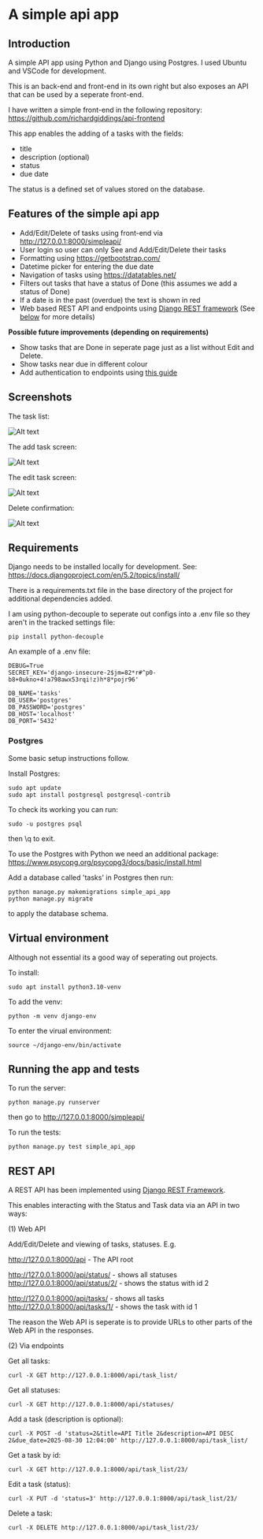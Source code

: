# A simple api app

## Introduction

A simple API app using Python and Django using Postgres. I used Ubuntu and VSCode for development.

This is an back-end and front-end in its own right but also exposes an API that can be used by a seperate front-end.

I have written a simple front-end in the following repository:
https://github.com/richardgiddings/api-frontend

This app enables the adding of a tasks with the fields:

- title
- description (optional)
- status
- due date

The status is a defined set of values stored on the database.

## Features of the simple api app

- Add/Edit/Delete of tasks using front-end via http://127.0.0.1:8000/simpleapi/
- User login so user can only See and Add/Edit/Delete their tasks
- Formatting using https://getbootstrap.com/
- Datetime picker for entering the due date
- Navigation of tasks using https://datatables.net/
- Filters out tasks that have a status of Done (this assumes we add a status of Done)
- If a date is in the past (overdue) the text is shown in red
- Web based REST API and endpoints using [Django REST framework](https://www.django-rest-framework.org/) (See [below](#rest-api) for more details)

**Possible future improvements (depending on requirements)**

- Show tasks that are Done in seperate page just as a list without Edit and Delete.
- Show tasks near due in different colour
- Add authentication to endpoints using [this guide](https://www.django-rest-framework.org/api-guide/authentication/)

## Screenshots

The task list:

![Alt text](screenshots/task_list_page.png?raw=true "The task list page")

The add task screen:

![Alt text](screenshots/add_task_page.png?raw=true "The add task page")

The edit task screen:

![Alt text](screenshots/edit_task_page.png?raw=true "The edit task page")

Delete confirmation:

![Alt text](screenshots/delete_confirmation.png?raw=true "The delete confirmation")

## Requirements

Django needs to be installed locally for development. See:
https://docs.djangoproject.com/en/5.2/topics/install/

There is a requirements.txt file in the base directory of the project for additional dependencies added.

I am using python-decouple to seperate out configs into a .env file so they aren't in the tracked settings file:

```
pip install python-decouple
```

An example of a .env file:

```
DEBUG=True
SECRET_KEY='django-insecure-2$jm=82*r#^p0-b8+0ukno+4!a798awx53rqi!z)h*8*pojr96'

DB_NAME='tasks'
DB_USER='postgres'
DB_PASSWORD='postgres'
DB_HOST='localhost'
DB_PORT='5432'
```

### Postgres

Some basic setup instructions follow.

Install Postgres:

```
sudo apt update
sudo apt install postgresql postgresql-contrib
```

To check its working you can run:

```
sudo -u postgres psql
```

then \q to exit.

To use the Postgres with Python we need an additional package:
https://www.psycopg.org/psycopg3/docs/basic/install.html

Add a database called 'tasks' in Postgres then run:

```
python manage.py makemigrations simple_api_app
python manage.py migrate
```

to apply the database schema.

## Virtual environment

Although not essential its a good way of seperating out projects.

To install:

```
sudo apt install python3.10-venv
```

To add the venv:

```
python -m venv django-env
```

To enter the virual environment:

```
source ~/django-env/bin/activate
```

## Running the app and tests

To run the server:

```
python manage.py runserver
```

then go to http://127.0.0.1:8000/simpleapi/

To run the tests:

```
python manage.py test simple_api_app
```

## REST API

A REST API has been implemented using [Django REST Framework](https://www.django-rest-framework.org/).

This enables interacting with the Status and Task data via an API in two ways:

(1) Web API

Add/Edit/Delete and viewing of tasks, statuses. E.g.

http://127.0.0.1:8000/api - The API root

http://127.0.0.1:8000/api/status/ - shows all statuses
http://127.0.0.1:8000/api/status/2/ - shows the status with id 2

http://127.0.0.1:8000/api/tasks/ - shows all tasks
http://127.0.0.1:8000/api/tasks/1/ - shows the task with id 1

The reason the Web API is seperate is to provide URLs to other parts of the Web API in the responses.

(2) Via endpoints

Get all tasks:

```
curl -X GET http://127.0.0.1:8000/api/task_list/
```

Get all statuses:

```
curl -X GET http://127.0.0.1:8000/api/statuses/
```

Add a task (description is optional):

```
curl -X POST -d 'status=2&title=API Title 2&description=API DESC 2&due_date=2025-08-30 12:04:00' http://127.0.0.1:8000/api/task_list/
```

Get a task by id:

```
curl -X GET http://127.0.0.1:8000/api/task_list/23/
```

Edit a task (status):

```
curl -X PUT -d 'status=3' http://127.0.0.1:8000/api/task_list/23/
```

Delete a task:

```
curl -X DELETE http://127.0.0.1:8000/api/task_list/23/
```
